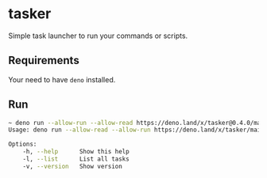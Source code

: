 # tasker

Simple task launcher to run your commands or scripts.

## Requirements
Your need to have `deno` installed.

## Run

```bash
~ deno run --allow-run --allow-read https://deno.land/x/tasker@0.4.0/main.ts --help
Usage: deno run --allow-read --allow-run https://deno.land/x/tasker/main.ts [options] [task]

Options:
    -h, --help      Show this help
    -l, --list      List all tasks
    -v, --version   Show version
```
